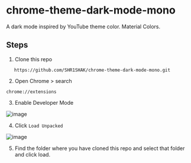 # chrome-theme-dark-mode-mono
A dark mode inspired by YouTube theme color. Material Colors.

## Steps
1. Clone this repo
```
   https://github.com/SHR1SHAK/chrome-theme-dark-mode-mono.git
```
2. Open Chrome > search
```
chrome://extensions
```
3. Enable Developer Mode

![image](https://github.com/user-attachments/assets/d4174fb1-49fa-4f5b-92ff-59b27eeb1c92)

4. Click ` Load Unpacked `

![image](https://github.com/user-attachments/assets/d3288133-99bb-4a3d-b878-7fa63dc9424d)

5. Find the folder where you have cloned this repo and select that folder and click load.
